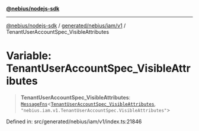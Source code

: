 [**@nebius/nodejs-sdk**](../../../../../README.md)

---

[@nebius/nodejs-sdk](../../../../../README.md) / [generated/nebius/iam/v1](../README.md) / TenantUserAccountSpec_VisibleAttributes

# Variable: TenantUserAccountSpec_VisibleAttributes

> **TenantUserAccountSpec_VisibleAttributes**: [`MessageFns`](../../../../../runtime/protos/core/interfaces/MessageFns.md)\<[`TenantUserAccountSpec_VisibleAttributes`](../interfaces/TenantUserAccountSpec_VisibleAttributes.md), `"nebius.iam.v1.TenantUserAccountSpec.VisibleAttributes"`\>

Defined in: src/generated/nebius/iam/v1/index.ts:21846
